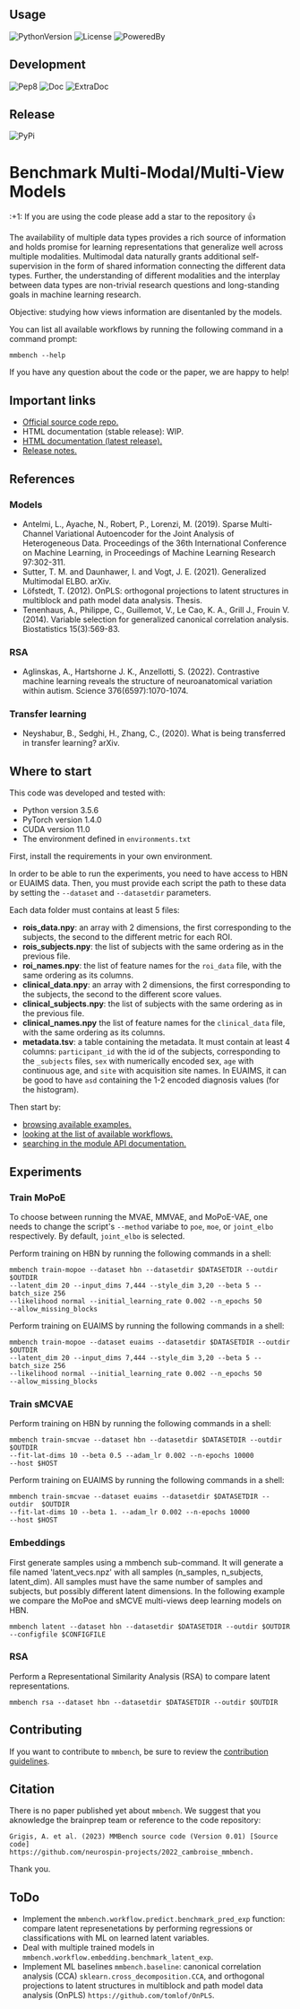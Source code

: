 ## Usage

![PythonVersion](https://img.shields.io/badge/python-3.6%20%7C%203.7%20%7C%203.8%20%7C%203.9-blue)
![License](https://img.shields.io/badge/License-CeCILLB-blue.svg)
![PoweredBy](https://img.shields.io/badge/Powered%20by-CEA%2FNeuroSpin-blue.svg)

## Development

![Pep8](https://github.com/neurospin-projects/2022_cambroise_mmbench/actions/workflows/pep8.yml/badge.svg)
![Doc](https://github.com/neurospin-projects/2022_cambroise_mmbench/actions/workflows/documentation.yml/badge.svg)
![ExtraDoc](https://readthedocs.org/projects/mmbench/badge/?version=latest)

## Release

![PyPi](https://badge.fury.io/py/mmbench.svg)


# Benchmark Multi-Modal/Multi-View Models 

\:+1: If you are using the code please add a star to the repository :+1:

The availability of multiple data types provides a rich source of information
and holds promise for learning representations that generalize well across
multiple modalities. Multimodal data naturally grants additional
self-supervision in the form of shared information connecting the
different data types. Further, the understanding of different modalities and
the interplay between data types are non-trivial research questions and
long-standing goals in machine learning research.

Objective: studying how views information are disentanled by the models.

You can list all available workflows by running the following command in a
command prompt:

```
mmbench --help
```

If you have any question about the code or the paper, we are happy to help!

## Important links

* [Official source code repo.](https://github.com/neurospin-projects/2022_cambroise_mmbench)
* HTML documentation (stable release): WIP.
* [HTML documentation (latest release).](https://readthedocs.org/projects/mmbench)
* [Release notes.](https://github.com/neurospin-projects/2022_cambroise_mmbench/blob/master/CHANGELOG.rst)

## References

### Models

* Antelmi, L., Ayache, N., Robert, P., Lorenzi, M. (2019). Sparse Multi-Channel Variational Autoencoder for the Joint Analysis of Heterogeneous Data. Proceedings of the 36th International Conference on Machine Learning, in Proceedings of Machine Learning Research 97:302-311.
* Sutter, T. M. and Daunhawer, I. and Vogt, J. E. (2021). Generalized Multimodal ELBO. arXiv.
* Löfstedt, T. (2012). OnPLS: orthogonal projections to latent structures in multiblock and path model data analysis. Thesis.
* Tenenhaus, A., Philippe, C., Guillemot, V., Le Cao, K. A., Grill J., Frouin V. (2014). Variable selection for generalized canonical correlation analysis.  Biostatistics 15(3):569-83.

### RSA

* Aglinskas, A., Hartshorne J. K., Anzellotti, S. (2022). Contrastive machine learning reveals the structure of
neuroanatomical variation within autism. Science 376(6597):1070-1074.

### Transfer learning

* Neyshabur, B., Sedghi, H., Zhang, C., (2020). What is being transferred in transfer learning? arXiv.

## Where to start

This code was developed and tested with:
- Python version 3.5.6
- PyTorch version 1.4.0
- CUDA version 11.0
- The environment defined in `environments.txt`

First, install the requirements in your own environment. 

In order to be able to run the experiments, you need to have access to HBN or
EUAIMS data. Then, you must provide each script the path to these data 
by setting the `--dataset` and `--datasetdir` parameters.

Each data folder must contains at least 5 files:
- **rois_data.npy**: an array with 2 dimensions, the first corresponding to
  the subjects, the second to the different metric for each ROI.
- **rois_subjects.npy**: the list of subjects with the same ordering as
  in the previous file.
- **roi_names.npy**: the list of feature names for the `roi_data` file, with
  the same ordering as its columns.
- **clinical_data.npy**: an array with 2 dimensions, the first corresponding
  to the subjects, the second to the different score values.
- **clinical_subjects.npy**: the list of subjects with the same ordering as
  in the previous file.
- **clinical_names.npy** the list of feature names for the `clinical_data`
  file, with the same ordering as its columns.
- **metadata.tsv**: a table containing the metadata. It must contain at least
  4 columns: `participant_id` with the id of the subjects, corresponding
  to the `_subjects` files, `sex` with numerically encoded sex, `age` with
  continuous age, and `site` with acquisition site names. In EUAIMS, it can
  be good to have `asd` containing the 1-2 encoded diagnosis values (for the
  histogram).

Then start by:

* [browsing available examples.](https://mmbench.readthedocs.io/en/latest/auto_gallery/index.html)
* [looking at the list of available workflows.](https://mmbench.readthedocs.io/en/latest/generated/mmbench.workflow.html)
* [searching in the module API documentation.](https://mmbench.readthedocs.io/en/latest/generated/documentation.html)

## Experiments

### Train MoPoE

To choose between running the MVAE, MMVAE, and MoPoE-VAE, one needs to
change the script's `--method` variabe to `poe`, `moe`, or `joint_elbo`
respectively. By default, `joint_elbo` is selected.

Perform training on HBN by running the following commands in a shell:

```
mmbench train-mopoe --dataset hbn --datasetdir $DATASETDIR --outdir $OUTDIR
--latent_dim 20 --input_dims 7,444 --style_dim 3,20 --beta 5 --batch_size 256
--likelihood normal --initial_learning_rate 0.002 --n_epochs 50
--allow_missing_blocks
```

Perform training on EUAIMS by running the following commands in a shell:

```
mmbench train-mopoe --dataset euaims --datasetdir $DATASETDIR --outdir $OUTDIR
--latent_dim 20 --input_dims 7,444 --style_dim 3,20 --beta 5 --batch_size 256
--likelihood normal --initial_learning_rate 0.002 --n_epochs 50
--allow_missing_blocks
```

### Train sMCVAE

Perform training on HBN by running the following commands in a shell:

```
mmbench train-smcvae --dataset hbn --datasetdir $DATASETDIR --outdir  $OUTDIR
--fit-lat-dims 10 --beta 0.5 --adam_lr 0.002 --n-epochs 10000
--host $HOST
```

Perform training on EUAIMS by running the following commands in a shell:

```
mmbench train-smcvae --dataset euaims --datasetdir $DATASETDIR --outdir  $OUTDIR
--fit-lat-dims 10 --beta 1. --adam_lr 0.002 --n-epochs 10000
--host $HOST
```

### Embeddings

First generate samples using a mmbench sub-command. It will generate a file
named 'latent_vecs.npz' with all samples (n_samples, n_subjects, latent_dim).
All samples must have the same number of samples and subjects, but possibly
different latent dimensions.
In the following example we compare the MoPoe and sMCVE multi-views deep
learning models on HBN.

```
mmbench latent --dataset hbn --datasetdir $DATASETDIR --outdir $OUTDIR 
--configfile $CONFIGFILE
```

### RSA

Perform a Representational Similarity Analysis (RSA) to compare latent
representations.

```
mmbench rsa --dataset hbn --datasetdir $DATASETDIR --outdir $OUTDIR
```

## Contributing

If you want to contribute to `mmbench`, be sure to review the [contribution guidelines](./CONTRIBUTING.rst).

## Citation

There is no paper published yet about `mmbench`.
We suggest that you aknowledge the brainprep team or reference to the code
repository:

```
Grigis, A. et al. (2023) MMBench source code (Version 0.01) [Source code]
https://github.com/neurospin-projects/2022_cambroise_mmbench.
```

Thank you.

## ToDo

* Implement the `mmbench.workflow.predict.benchmark_pred_exp` function: compare
latent represenetations by performing regressions or classifications with ML
on learned latent variables.
* Deal with multiple trained models in
`mmbench.workflow.embedding.benchmark_latent_exp`.
* Implement ML baselines `mmbench.baseline`: canonical correlation
analysis (CCA) `sklearn.cross_decomposition.CCA`, and orthogonal projections
to latent structures in multiblock and path model data analysis (OnPLS)
`https://github.com/tomlof/OnPLS`.
